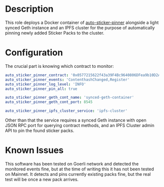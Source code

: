# Description

This role deploys a Docker container of [auto-sticker-pinner](https://github.com/status-im/auto-sticker-pinner) alongside a light synced Geth instance and an IPFS cluster for the purpose of automatically pinning newly added Sticker Packs to the cluster.

# Configuration

The crucial part is knowing which contract to monitor:

```yml
auto_sticker_pinner_contract: '0x0577215622f43a39F4Bc9640806DFea9b10D2A36'
auto_sticker_pinner_events: 'ContenthashChanged,Register'
auto_sticker_pinner_log_level: 'INFO'
auto_sticker_pinner_pin_all: true

auto_sticker_pinner_geth_cont_name: 'synced-geth-container'
auto_sticker_pinner_geth_cont_port: 8545

auto_sticker_pinner_ipfs_cluster_service: 'ipfs-cluster'
```

Other than that the service requires a synced Geth instance with open JSON RPC port for querying contract methods, and an IPFS Cluster admin API to pin the found sticker packs.

# Known Issues

This software has been tested on Goerli network and detected the monitored events fine, but at the time of writing this it has not been tested on Mainnet. It detects and pins currently existing packs fine, but the real test will be once a new pack arrives.
